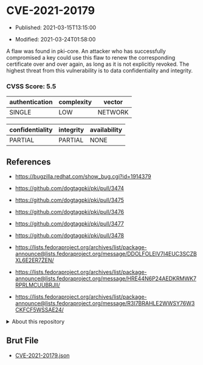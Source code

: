 # CVE-2021-20179

- Published: 2021-03-15T13:15:00

- Modified: 2021-03-24T01:58:00

A flaw was found in pki-core. An attacker who has successfully compromised a key could use this flaw to renew the corresponding certificate over and over again, as long as it is not explicitly revoked. The highest threat from this vulnerability is to data confidentiality and integrity.

### CVSS Score: **5.5**

| authentication | complexity | vector |
| --- | --- | --- |
| SINGLE | LOW | NETWORK |

| confidentiality | integrity | availability |
| --- | --- | --- |
| PARTIAL | PARTIAL | NONE |

## References

* https://bugzilla.redhat.com/show_bug.cgi?id=1914379

* https://github.com/dogtagpki/pki/pull/3474

* https://github.com/dogtagpki/pki/pull/3475

* https://github.com/dogtagpki/pki/pull/3476

* https://github.com/dogtagpki/pki/pull/3477

* https://github.com/dogtagpki/pki/pull/3478

* https://lists.fedoraproject.org/archives/list/package-announce@lists.fedoraproject.org/message/DDOLFOLEIV7I4EUC3SCZBXL6E2ER7ZEN/

* https://lists.fedoraproject.org/archives/list/package-announce@lists.fedoraproject.org/message/HRE44N6P24AEDKRMWK7RPRLMCUUBRJII/

* https://lists.fedoraproject.org/archives/list/package-announce@lists.fedoraproject.org/message/R3I7BRAHLE2WWSY76W3CKFCF5WSSAE24/

<details>
<summary>About this repository</summary> 

  This repository is part of the project [Live Hack CVE](https://github.com/Live-Hack-CVE). Main website can be found [www.live-hack.org](https://www.live-hack.org) 
  
  Made by [Sn0wAlice](https://github.com/Sn0wAlice) for the people that care about security and need to have a feed of the latest CVEs. Hope you enjoy it, don't forget to star the repo and follow me on [Twitter](https://twitter.com/Sn0wAlice) and [Github](https://github.com/Sn0wAlice). And that is my [personnal website](https://www.alice-snow.me/)

  - [Home Page](https://github.com/Live-Hack-CVE)
  - [Framework](https://github.com/Live-Hack-CVE/cve-framework)
  - [CVE database](https://github.com/Live-Hack-CVE/full_database)
  - [Changelog](https://github.com/Live-Hack-CVE/Changelog)
</details>

## Brut File

* [CVE-2021-20179.json](https://raw.githubusercontent.com/Live-Hack-CVE/full_database/main/cves/2021/CVE-2021-20179.json)


